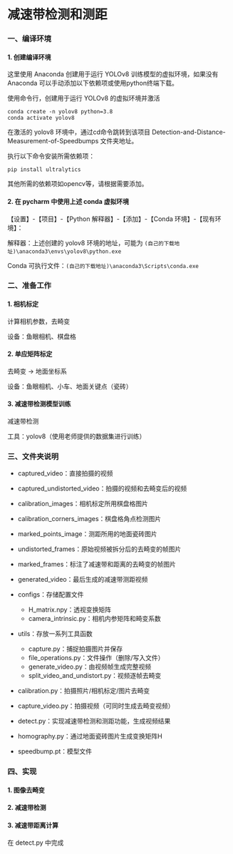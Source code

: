 # 减速带检测和测距

### 一、编译环境

#### 1. 创建编译环境

这里使用 Anaconda 创建用于运行 YOLOv8 训练模型的虚拟环境，如果没有 Anaconda 可以手动添加以下依赖项或使用python终端下载。

使用命令行，创建用于运行 YOLOv8 的虚拟环境并激活

```
conda create -n yolov8 python=3.8
conda activate yolov8
```

在激活的 yolov8 环境中，通过cd命令跳转到该项目 Detection-and-Distance-Measurement-of-Speedbumps 文件夹地址。

执行以下命令安装所需依赖项：

```
pip install ultralytics
```

其他所需的依赖项如opencv等，请根据需要添加。

#### 2. 在 pycharm 中使用上述 conda 虚拟环境

【设置】-【项目】-【Python 解释器】-【添加】-【Conda 环境】-【现有环境】：

解释器：上述创建的 yolov8 环境的地址，可能为 `(自己的下载地址)\anaconda3\envs\yolov8\python.exe`

Conda 可执行文件：`(自己的下载地址)\anaconda3\Scripts\conda.exe`

### 二、准备工作

#### 1. 相机标定

计算相机参数，去畸变

设备：鱼眼相机、棋盘格

#### 2. 单应矩阵标定

去畸变 -> 地面坐标系

设备：鱼眼相机、小车、地面关键点（瓷砖）

#### 3. 减速带检测模型训练

减速带检测

工具：yolov8（使用老师提供的数据集进行训练）

### 三、文件夹说明

- captured_video：直接拍摄的视频

- captured_undistorted_video：拍摄的视频和去畸变后的视频

- calibration_images：相机标定所用棋盘格图片

- calibration_corners_images：棋盘格角点检测图片

- marked_points_image：测距所用的地面瓷砖图片

- undistorted_frames：原始视频被拆分后的去畸变的帧图片

- marked_frames：标注了减速带和距离的去畸变的帧图片

- generated_video：最后生成的减速带测距视频

- configs：存储配置文件
  - H_matrix.npy：透视变换矩阵
  - camera_intrinsic.py：相机内参矩阵和畸变系数
  
- utils：存放一系列工具函数
  - capture.py：捕捉拍摄图片并保存
  - file_operations.py：文件操作（删除/写入文件）
  - generate_video.py：由视频帧生成完整视频
  - split_video_and_undistort.py：视频逐帧去畸变
  
- calibration.py：拍摄照片/相机标定/图片去畸变
  
- capture_video.py：拍摄视频（可同时生成去畸变视频）
  
- detect.py：实现减速带检测和测距功能，生成视频结果
  
- homography.py：通过地面瓷砖图片生成变换矩阵H
  
- speedbump.pt：模型文件
  
### 四、实现

#### 1. 图像去畸变

#### 2. 减速带检测

#### 3. 减速带距离计算

在 detect.py 中完成

